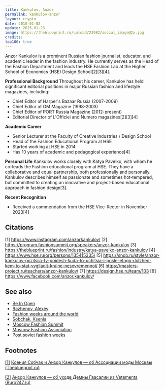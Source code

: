 ```yaml
---
title: Kankulov, Anzor
permalink: kankulov-anzor
layout: crypto
date: 2018-01-02
update: 2025-01-23
image: https://theblueprint.ru/upload/23982/social_image@2x.jpg
credits:
top100: true
---
```


Anzor Kankulov is a prominent Russian fashion journalist, educator, and academic leader in the fashion industry. He currently serves as the Head of the Fashion Department and leads the HSE Fashion Lab at the Higher School of Economics (HSE) Design School[2][3][4].

**Professional Background**
Throughout his career, Kankulov has held significant editorial positions in major Russian fashion and lifestyle magazines, including:
- Chief Editor of Harper's Bazaar Russia (2007-2009)
- Chief Editor of OM Magazine (1998-2003)
- Chief Editor of PORT Russia Magazine (2012-present)
- Editorial Director of L'Officiel and Numero magazines[2][3][4]

**Academic Career**
- Senior Lecturer at the Faculty of Creative Industries / Design School
- Head of the Fashion Educational Program at HSE
- Started working at HSE in 2014
- Has 10 years of academic and pedagogical experience[4]

**Personal Life**
Kankulov works closely with Katya Pavelko, with whom he co-leads the Fashion educational program at HSE. They have a collaborative and equal partnership, both professionally and personally. Kankulov describes himself as passionate and sometimes hot-tempered, but committed to creating an innovative and project-based educational approach in fashion design[3].

**Recent Recognition**
- Received a commendation from the HSE Vice-Rector in November 2023[4]

## Citations

[1] https://www.instagram.com/anzorkankulov/
[2] https://program.fashionsummit.org/speakers/anzor-kankulov
[3] https://theblueprint.ru/fashion/industry/katya-pavelko-anzor-kankulov
[4] https://www.hse.ru/org/persons/135415335/
[5] https://snob.ru/style/anzor-kankulov-pozitsiia-ty-poidesh-kuda-to-uchitsia-i-posle-etogo-dolzhen-kem-to-stat-vygliadit-kraine-nesovremennoi/
[6] https://masters-project.ru/teachers/anzor-kankulov/
[7] https://design.hse.ru/team/103
[8] https://www.facebook.com/anzor.kankulov/


## See also

+ [Be In Open](be-in-open)
+ [Bazhenov, Alexey](bazhenov-alexey)
+ [Fashion weeks around the world](fashion-weeks-around-the-world)
+ [Sobchak, Ksenia](sobchak-ksenia)
+ [Moscow Fashion Summit](moscow-fashion-summit)
+ [Moscow Fashion Association](moscow-fashion-association)
+ [Post soviet fashion weeks](post-soviet-fashion-weeks)

## Footnotes

[[1]](#a1) <span id="f1"></span> [Ксения Собчак и Анзор Канкулов — об Ассоциации моды Москвы (Theblueprint.ru)](https://theblueprint.ru/fashion/fashion-association)

[[2]](#a2) <span id="f2"></span> [Анзор Канкулов — об уходе Демны Гвасалии из Vetements (Buro247.ru)](https://www.buro247.ru/fashion/expert/18-sep-2019-demna-gvasalia-quits-vetements.html)
